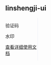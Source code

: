 
## linshengji-ui
<div style="width:20%;float:left;border-right:1px solid #EBEEF5;">
<p>验证码</p>
<p>水印</p>
<p><a href="https://a873969678.github.io/linshengji-ui/public/readme.html">查看详细使用文档</a></p>
</div>
